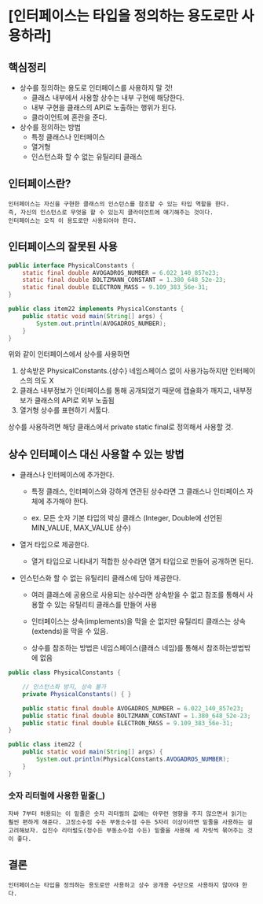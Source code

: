 # [인터페이스는 타입을 정의하는 용도로만 사용하라]

## 핵심정리
* 상수를 정의하는 용도로 인터페이스를 사용하지 말 것!
    * 클래스 내부에서 사용할 상수는 내부 구현에 해당한다.
    * 내부 구현을 클래스의 API로 노출하는 행위가 된다.
    * 클라이언트에 혼란을 준다.
* 상수를 정의하는 방법
    * 특정 클래스나 인터페이스
    * 열거형
    * 인스턴스화 할 수 없는 유틸리티 클래스


## 인터페이스란?
    인터페이스는 자신을 구현한 클래스의 인스턴스를 참조할 수 있는 타입 역할을 한다.   
    즉, 자신의 인스턴스로 무엇을 할 수 있는지 클라이언트에 얘기해주는 것이다.
    인터페이스는 오직 이 용도로만 사용되어야 한다.


## 인터페이스의 잘못된 사용

```JAVA
public interface PhysicalConstants {
    static final double AVOGADROS_NUMBER = 6.022_140_857e23;
    static final double BOLTZMANN_CONSTANT = 1.380_648_52e-23;
    static final double ELECTRON_MASS = 9.109_383_56e-31;
}

```

```JAVA
public class item22 implements PhysicalConstants {
    public static void main(String[] args) {
        System.out.println(AVOGADROS_NUMBER);
    }
}
```
위와 같이 인터페이스에서 상수를 사용하면
1. 상속받은 PhysicalConstants.{상수} 네임스페이스 없이 사용가능하지만 인터페이스의 의도 X
2. 클래스 내부정보가 인터페이스를 통해 공개되었기 때문에 캡슐화가 깨지고, 내부정보가 클래스의 API로 외부 노출됨
3. 열거형 상수를 표현하기 서툴다.


상수를 사용하려면 해당 클래스에서 private static final로 정의해서 사용할 것.

## 상수 인터페이스 대신 사용할 수 있는 방법
* 클래스나 인터페이스에 추가한다.

    * 특정 클래스, 인터페이스와 강하게 연관된 상수라면 그 클래스나 인터페이스 자체에 추가해야 한다.

    * ex. 모든 숫자 기본 타입의 박싱 클래스 (Integer, Double에 선언된 MIN_VALUE, MAX_VALUE 상수)

* 열거 타입으로 제공한다.

    * 열거 타입으로 나타내기 적합한 상수라면 열거 타입으로 만들어 공개하면 된다.

* 인스턴스화 할 수 없는 유틸리티 클래스에 담아 제공한다.
    * 여러 클래스에 공용으로 사용되는 상수라면 상속받을 수 없고 참조를 통해서 사용할 수 있는 유틸리티 클래스를 만들어 사용

    * 인터페이스는 상속(implements)을 막을 순 없지만 유틸리티 클래스는 상속(extends)을 막을 수 있음.

    * 상수를 참조하는 방법은 네임스페이스(클래스 네임)를 통해서 참조하는방법밖에 없음


```JAVA
public class PhysicalConstants {

    // 인스턴스화 방지, 상속 불가
    private PhysicalConstants() { }

    public static final double AVOGADROS_NUMBER = 6.022_140_857e23;
    public static final double BOLTZMANN_CONSTANT = 1.380_648_52e-23;
    public static final double ELECTRON_MASS = 9.109_383_56e-31;
}
```

```JAVA
public class item22 {
    public static void main(String[] args) {
        System.out.println(PhysicalConstants.AVOGADROS_NUMBER);
    }
}
```

### 숫자 리터럴에 사용한 밑줄(_)
    자바 7부터 허용되는 이 밑줄은 숫자 리터럴의 값에는 아무런 영향을 주지 않으면서 읽기는 훨씬 편하게 해준다. 고정소수점 수든 부동소수점 수든 5자리 이상이라면 밑줄을 사용하는 걸 고려해보자. 십진수 리터럴도(정수든 부동소수점 수든) 밑줄을 사용해 세 자릿씩 묶어주는 것이 좋다.



## 결론
    인터페이스는 타입을 정의하는 용도로만 사용하고 상수 공개용 수단으로 사용하지 않아야 한다.
